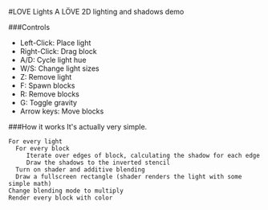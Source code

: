 #LOVE Lights
A LÖVE 2D lighting and shadows demo

###Controls
* Left-Click: Place light
* Right-Click: Drag block
* A/D: Cycle light hue
* W/S: Change light sizes
* Z: Remove light
* F: Spawn blocks
* R: Remove blocks
* G: Toggle gravity
* Arrow keys: Move blocks

###How it works
It's actually very simple.

    For every light
      For every block
         Iterate over edges of block, calculating the shadow for each edge
         Draw the shadows to the inverted stencil
      Turn on shader and additive blending
      Draw a fullscreen rectangle (shader renders the light with some simple math)
    Change blending mode to multiply
    Render every block with color
